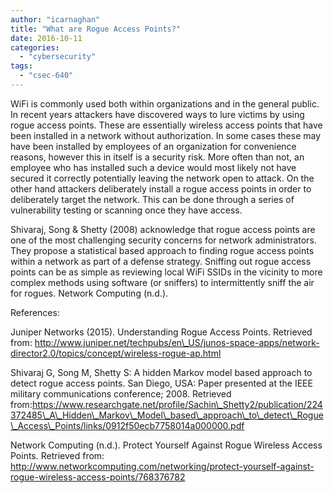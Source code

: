 ```yaml
---
author: "icarnaghan"
title: "What are Rogue Access Points?"
date: 2016-10-11
categories: 
  - "cybersecurity"
tags: 
  - "csec-640"
---
```


WiFi is commonly used both within organizations and in the general public. In recent years attackers have discovered ways to lure victims by using rogue access points. These are essentially wireless access points that have been installed in a network without authorization. In some cases these may have been installed by employees of an organization for convenience reasons, however this in itself is a security risk. More often than not, an employee who has installed such a device would most likely not have secured it correctly potentially leaving the network open to attack. On the other hand attackers deliberately install a rogue access points in order to deliberately target the network. This can be done through a series of vulnerability testing or scanning once they have access.

Shivaraj, Song & Shetty (2008) acknowledge that rogue access points are one of the most challenging security concerns for network administrators. They propose a statistical based approach to finding rogue access points within a network as part of a defense strategy. Sniffing out rogue access points can be as simple as reviewing local WiFi SSIDs in the vicinity to more complex methods using software (or sniffers) to intermittently sniff the air for rogues. Network Computing (n.d.).

References:

Juniper Networks (2015). Understanding Rogue Access Points. Retrieved from: http://www.juniper.net/techpubs/en\_US/junos-space-apps/network-director2.0/topics/concept/wireless-rogue-ap.html

Shivaraj G, Song M, Shetty S: A hidden Markov model based approach to detect rogue access points. San Diego, USA: Paper presented at the IEEE military communications conference; 2008. Retrieved from:https://www.researchgate.net/profile/Sachin\_Shetty2/publication/224372485\_A\_Hidden\_Markov\_Model\_based\_approach\_to\_detect\_Rogue\_Access\_Points/links/0912f50ecb7758014a000000.pdf

Network Computing (n.d.). Protect Yourself Against Rogue Wireless Access Points. Retrieved from: http://www.networkcomputing.com/networking/protect-yourself-against-rogue-wireless-access-points/768376782
